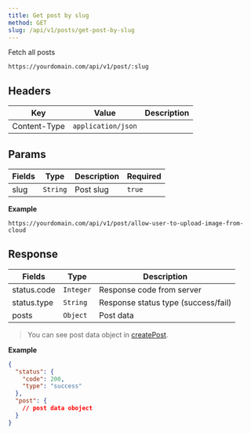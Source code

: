 ```yaml
---
title: Get post by slug
method: GET
slug: /api/v1/posts/get-post-by-slug
---
```


Fetch all posts

```
https://yourdomain.com/api/v1/post/:slug
```

## Headers

| Key          | Value              | Description |
| ------------ | ------------------ | ----------- |
| Content-Type | `application/json` |             |

## Params

| Fields | Type     | Description | Required |
| ------ | -------- | ----------- | -------- |
| slug   | `String` | Post slug   | `true`   |

**Example**

```
https://yourdomain.com/api/v1/post/allow-user-to-upload-image-from-cloud
```

## Response

| Fields      | Type      | Description                         |
| ----------- | --------- | ----------------------------------- |
| status.code | `Integer` | Response code from server           |
| status.type | `String`  | Response status type (success/fail) |
| posts       | `Object`  | Post data                           |

> You can see post data object in [createPost](/api/v1/post/create-post).

**Example**

```json
{
  "status": {
    "code": 200,
    "type": "success"
  },
  "post": {
    // post data oboject
  }
}
```
